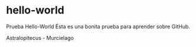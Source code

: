 # hello-world
Prueba Hello-World
Ésta es una bonita prueba para aprender sobre GitHub.

Astralopitecus - Murcielago
